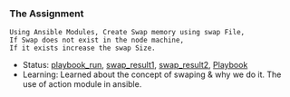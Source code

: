 ### The Assignment

    Using Ansible Modules, Create Swap memory using swap File, 
    If Swap does not exist in the node machine,
    If it exists increase the swap Size.
- Status: [playbook_run](https://github.com/sudiptninja/Assignments-Ansible/blob/master/Media/swap_run.png), [swap_result1](https://github.com/sudiptninja/Assignments-Ansible/blob/master/Media/swap_show1.png), [swap_result2](https://github.com/sudiptninja/Assignments-Ansible/blob/master/Media/swap_show2.png), [Playbook](https://github.com/sudiptninja/Assignments-Ansible/blob/master/Playbooks/swap.yml)
- Learning: Learned about the concept of swaping & why we do it. The use of action module in ansible.
